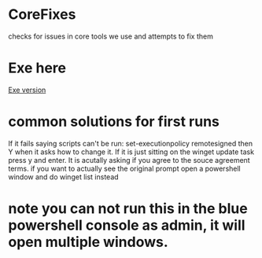 # CoreFixes
 checks for issues in core tools we use and attempts to fix them
# Exe here
[Exe version](https://github.com/mrdatawolf/CoreFixes/blob/main/coreFixesGUI.exe) 
# common solutions for first runs
If it fails saying scripts can't be run:
set-executionpolicy remotesigned 
then Y when it asks how to change it.
If it is just sitting on the winget update task press y and enter.  It is acutally asking if you agree to the souce agreement terms. if you want to actually see the original prompt open a powershell window and do winget list instead
# note you can not run this in the blue powershell console as admin, it will open multiple windows.
